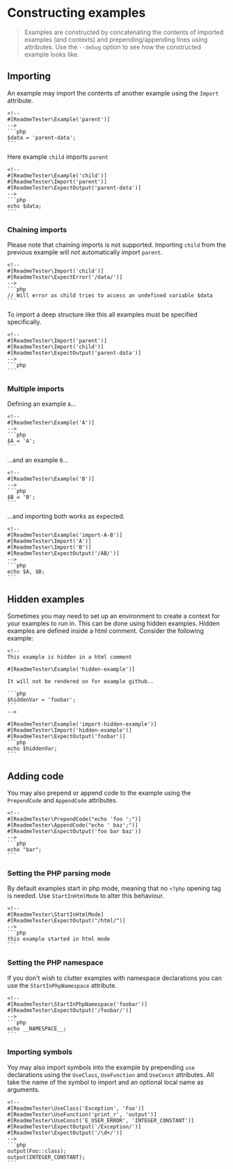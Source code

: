 # Constructing examples

> Examples are constructed by concatenating the contents of imported examples
> (and contexts) and prepending/appending lines using attributes. Use the
> `--debug` option to see how the constructed example looks like.

## Importing

An example may import the contents of another example using the `Import`
attribute.

    <!--
    #[ReadmeTester\Example('parent')]
    -->
    ```php
    $data = 'parent-data';
    ```

Here example `child` imports `parent`

    <!--
    #[ReadmeTester\Example('child')]
    #[ReadmeTester\Import('parent')]
    #[ReadmeTester\ExpectOutput('parent-data')]
    -->
    ```php
    echo $data;
    ```

### Chaining imports

Please note that chaining imports is not supported. Importing `child` from the
previous example will _not_ automatically import `parent`.

    <!--
    #[ReadmeTester\Import('child')]
    #[ReadmeTester\ExpectError('/data/')]
    -->
    ```php
    // Will error as child tries to access an undefined variable $data
    ```

To import a deep structure like this all examples must be specified specifically.

    <!--
    #[ReadmeTester\Import('parent')]
    #[ReadmeTester\Import('child')]
    #[ReadmeTester\ExpectOutput('parent-data')]
    -->
    ```php
    ```

### Multiple imports

Defining an example `A`...

    <!--
    #[ReadmeTester\Example('A')]
    -->
    ```php
    $A = 'A';
    ```

...and an example `B`...

    <!--
    #[ReadmeTester\Example('B')]
    -->
    ```php
    $B = 'B';
    ```

...and importing both works as expected.

    <!--
    #[ReadmeTester\Example('import-A-B')]
    #[ReadmeTester\Import('A')]
    #[ReadmeTester\Import('B')]
    #[ReadmeTester\ExpectOutput('/AB/')]
    -->
    ```php
    echo $A, $B;
    ```

## Hidden examples

Sometimes you may need to set up an environment to create a context for your
examples to run in. This can be done using hidden examples. Hidden examples are
defined inside a html comment. Consider the following example:

    <!--
    This example is hidden in a html comment

    #[ReadmeTester\Example('hidden-example')]

    It will not be rendered on for example github..

    ```php
    $hiddenVar = 'foobar';
    ```
    -->

    #[ReadmeTester\Example('import-hidden-example')]
    #[ReadmeTester\Import('hidden-example')]
    #[ReadmeTester\ExpectOutput('foobar')]
    ```php
    echo $hiddenVar;
    ```

## Adding code

You may also prepend or append code to the example using the `PrependCode` and
`AppendCode` attributes.

    <!--
    #[ReadmeTester\PrependCode("echo 'foo ';")]
    #[ReadmeTester\AppendCode("echo ' baz';")]
    #[ReadmeTester\ExpectOutput('foo bar baz')]
    -->
    ```php
    echo "bar";
    ```

### Setting the PHP parsing mode

By default examples start in php mode, meaning that no `<?php` opening tag is
needed. Use `StartInHtmlMode` to alter this behaviour.

    <!--
    #[ReadmeTester\StartInHtmlMode]
    #[ReadmeTester\ExpectOutput("/html/")]
    -->
    ```php
    this example started in html mode
    ```

### Setting the PHP namespace

If you don't wish to clutter examples with namespace declarations you can use
the `StartInPhpNamespace` attribute.

    <!--
    #[ReadmeTester\StartInPhpNamespace('foobar')]
    #[ReadmeTester\ExpectOutput('/foobar/')]
    -->
    ```php
    echo __NAMESPACE__;
    ```

### Importing symbols

Yoy may also import symbols into the example by prepending `use` declarations
using the `UseClass`, `UseFunction` and `UseConst` attributes. All take
the name of the symbol to import and an optional local name as arguments.

    <!--
    #[ReadmeTester\UseClass('Exception', 'Foo')]
    #[ReadmeTester\UseFunction('print_r', 'output')]
    #[ReadmeTester\UseConst('E_USER_ERROR', 'INTEGER_CONSTANT')]
    #[ReadmeTester\ExpectOutput('/Exception/')]
    #[ReadmeTester\ExpectOutput('/\d+/')]
    -->
    ```php
    output(Foo::class);
    output(INTEGER_CONSTANT);
    ```
